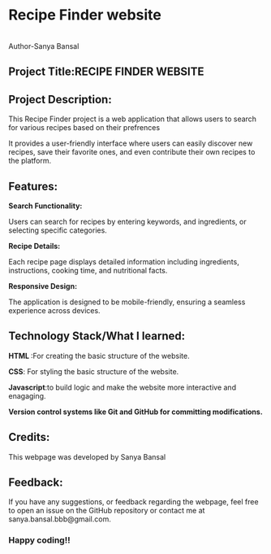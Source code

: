 # Recipe Finder website
<br>
Author-Sanya Bansal
<br>
<h2>Project Title:<b>RECIPE FINDER WEBSITE</b></h2>
<h2>Project Description:</h2>
<p>This Recipe Finder project is a web application that allows users to search for various recipes based on their prefrences</p>
<p>It provides a user-friendly interface where users can easily discover new recipes, save their favorite ones, and even contribute their own recipes to the platform.</p>

  <h2>Features:</h2>
  <p>       <b>Search Functionality:</b><p>Users can search for recipes by entering keywords, and ingredients, or selecting specific categories.</p>
  <p>       <b>Recipe Details:</b><p> Each recipe page displays detailed information including ingredients, instructions, cooking time, and nutritional facts.</p>
  <p>       <b>Responsive Design:</b><p> The application is designed to be mobile-friendly, ensuring a seamless experience across devices.</p>

  <h2>Technology Stack/What I learned:</h2>
  <p>      <b>HTML </b>:For creating the basic structure of the website.</p>
  <p>      <b> CSS</b>: For styling the basic structure of the website.</p>
  <p>      <b> Javascript</b>:to build logic and make the website more interactive and enagaging. </p>
  <p>      <b> Version control systems like Git and GitHub for committing modifications.</b></p>

  <h2>Credits:</h2>
           <p> This webpage was developed by Sanya Bansal </p> 

  <h2>Feedback:</h2>
          <p>If you have any suggestions, or feedback regarding the webpage, feel free to open an issue on the GitHub repository or contact me at sanya.bansal.bbb@gmail.com.</p>

  <h3>Happy coding!!</h3>

  


